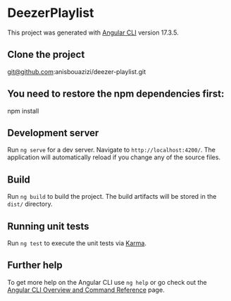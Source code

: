 # DeezerPlaylist

This project was generated with [Angular CLI](https://github.com/angular/angular-cli) version 17.3.5.

## Clone the project

git@github.com:anisbouazizi/deezer-playlist.git

##  You need to restore the npm dependencies first:
npm install

## Development server

Run `ng serve` for a dev server. Navigate to `http://localhost:4200/`. The application will automatically reload if you change any of the source files.

## Build

Run `ng build` to build the project. The build artifacts will be stored in the `dist/` directory.

## Running unit tests

Run `ng test` to execute the unit tests via [Karma](https://karma-runner.github.io).

## Further help

To get more help on the Angular CLI use `ng help` or go check out the [Angular CLI Overview and Command Reference](https://angular.io/cli) page.
